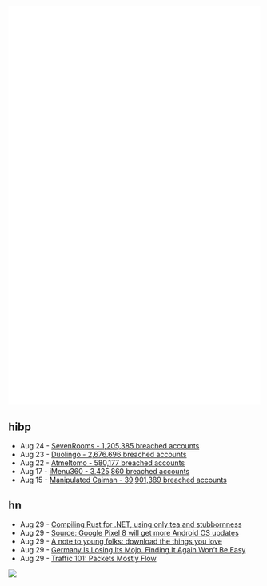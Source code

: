 ![Metrics](https://raw.githubusercontent.com/phixion/phixion/master/metrics.svg)

## hibp

<!--
for https://github.com/phixion/phixion/blob/main/.github/workflows/feeds.yml
-->
<!--START_SECTION:haveibeenpwnd-->
- Aug 24 - [SevenRooms - 1,205,385 breached accounts](https://haveibeenpwned.com/PwnedWebsites#SevenRooms)
- Aug 23 - [Duolingo - 2,676,696 breached accounts](https://haveibeenpwned.com/PwnedWebsites#Duolingo)
- Aug 22 - [Atmeltomo - 580,177 breached accounts](https://haveibeenpwned.com/PwnedWebsites#Atmeltomo)
- Aug 17 - [iMenu360 - 3,425,860 breached accounts](https://haveibeenpwned.com/PwnedWebsites#iMenu360)
- Aug 15 - [Manipulated Caiman - 39,901,389 breached accounts](https://haveibeenpwned.com/PwnedWebsites#ManipulatedCaiman)
<!--END_SECTION:haveibeenpwnd-->

## hn

<!--
for https://github.com/phixion/phixion/blob/main/.github/workflows/feeds.yml
-->
<!--START_SECTION:hn-->
- Aug 29 - [Compiling Rust for .NET, using only tea and stubbornness](https://fractalfir.github.io/generated_html/rustc_codegen_clr_v0_0_1.html)
- Aug 29 - [Source: Google Pixel 8 will get more Android OS updates](https://9to5google.com/2023/08/28/google-pixel-8-android-os-updates/)
- Aug 29 - [A note to young folks: download the things you love](https://birchtree.me/blog/a-note-to-young-folks-download-the-videos-you-love/)
- Aug 29 - [Germany Is Losing Its Mojo. Finding It Again Won’t Be Easy](https://www.wsj.com/world/europe/germany-is-losing-its-mojo-finding-it-again-wont-be-easy-c4b46761)
- Aug 29 - [Traffic 101: Packets Mostly Flow](https://slack.engineering/traffic-101-packets-mostly-flow/)
<!--END_SECTION:hn-->

<!--
for https://yhype.me
-->
![](https://hit.yhype.me/github/profile?user_id=13013670)
